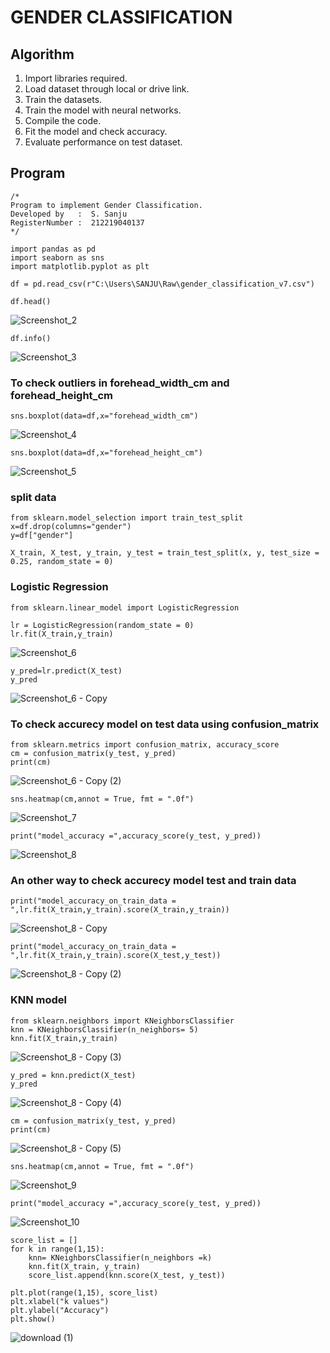 # GENDER CLASSIFICATION

## Algorithm
1. Import libraries required.
2. Load dataset through local or drive link.
3. Train the datasets.
4. Train the model with neural networks.
5. Compile the code.
6. Fit the model and check accuracy.
7. Evaluate performance on test dataset.

## Program
```
/*
Program to implement Gender Classification.
Developed by   :  S. Sanju
RegisterNumber :  212219040137
*/
```

```
import pandas as pd
import seaborn as sns
import matplotlib.pyplot as plt

df = pd.read_csv(r"C:\Users\SANJU\Raw\gender_classification_v7.csv")

df.head()

```
![Screenshot_2](https://user-images.githubusercontent.com/94214195/174537006-c12a2fdc-db85-4aba-b57a-551ffa2ba4b1.png)
```
df.info()
```
![Screenshot_3](https://user-images.githubusercontent.com/94214195/174538564-89b714fc-1adb-4e91-b0ba-e8b44825b263.png)

### To check outliers in forehead_width_cm and forehead_height_cm
```
sns.boxplot(data=df,x="forehead_width_cm")
```
![Screenshot_4](https://user-images.githubusercontent.com/94214195/174538599-f23cbe0f-a839-4745-8a7d-a01ce898c287.png)

```
sns.boxplot(data=df,x="forehead_height_cm")
```
![Screenshot_5](https://user-images.githubusercontent.com/94214195/174538654-269bafb2-9004-4394-a601-0bf57a2e71d6.png)

### split data
```
from sklearn.model_selection import train_test_split
x=df.drop(columns="gender")
y=df["gender"]

X_train, X_test, y_train, y_test = train_test_split(x, y, test_size = 0.25, random_state = 0)
```
### Logistic Regression
```
from sklearn.linear_model import LogisticRegression

lr = LogisticRegression(random_state = 0)
lr.fit(X_train,y_train)
```
![Screenshot_6](https://user-images.githubusercontent.com/94214195/174538733-2195e439-b7f6-4f45-bb4d-7fb3c3117620.png)

```
y_pred=lr.predict(X_test)
y_pred

```
![Screenshot_6 - Copy](https://user-images.githubusercontent.com/94214195/174539137-b101242f-9836-4685-bde3-b4456141d875.png)

### To check accurecy model on test data using confusion_matrix
```
from sklearn.metrics import confusion_matrix, accuracy_score
cm = confusion_matrix(y_test, y_pred)
print(cm)
```
![Screenshot_6 - Copy (2)](https://user-images.githubusercontent.com/94214195/174539194-dc1d51f1-0c40-4f87-a615-afcdff7bb80d.png)

```
sns.heatmap(cm,annot = True, fmt = ".0f")
```
![Screenshot_7](https://user-images.githubusercontent.com/94214195/174539235-733ff2ea-a01c-4283-bcad-7fca06141a1d.png)

```
print("model_accuracy =",accuracy_score(y_test, y_pred))
```
![Screenshot_8](https://user-images.githubusercontent.com/94214195/174539534-5fba982d-f1b4-42a2-816c-0d34dad82277.png)

### An other way to check accurecy model test and train data
```
print("model_accuracy_on_train_data = ",lr.fit(X_train,y_train).score(X_train,y_train))
```
![Screenshot_8 - Copy](https://user-images.githubusercontent.com/94214195/174539558-46762783-ce17-4e5d-912f-6be7b9c62853.png)


```
print("model_accuracy_on_train_data = ",lr.fit(X_train,y_train).score(X_test,y_test))
```
![Screenshot_8 - Copy (2)](https://user-images.githubusercontent.com/94214195/174539572-a5e520e8-a9cb-4773-bd9d-1df05c52da05.png)

### KNN model
```
from sklearn.neighbors import KNeighborsClassifier
knn = KNeighborsClassifier(n_neighbors= 5)
knn.fit(X_train,y_train)
```
![Screenshot_8 - Copy (3)](https://user-images.githubusercontent.com/94214195/174539618-5e560097-ba91-4d6e-8aaf-93905312bae0.png)


```
y_pred = knn.predict(X_test)
y_pred
```
![Screenshot_8 - Copy (4)](https://user-images.githubusercontent.com/94214195/174539663-74b2b934-02f0-40a0-ab24-c35f309e110b.png)


```
cm = confusion_matrix(y_test, y_pred)
print(cm)
```
![Screenshot_8 - Copy (5)](https://user-images.githubusercontent.com/94214195/174539685-1a46f286-b1e6-45ae-8e5d-0dd6196d861b.png)

```
sns.heatmap(cm,annot = True, fmt = ".0f")
```
![Screenshot_9](https://user-images.githubusercontent.com/94214195/174539763-218b873c-82fe-4b2f-8113-7b8177a9f793.png)

```
print("model_accuracy =",accuracy_score(y_test, y_pred))
```
![Screenshot_10](https://user-images.githubusercontent.com/94214195/174539825-779fbdeb-2e35-4a34-a128-9e309daa280b.png)

```
score_list = []
for k in range(1,15):
    knn= KNeighborsClassifier(n_neighbors =k)
    knn.fit(X_train, y_train)
    score_list.append(knn.score(X_test, y_test))

plt.plot(range(1,15), score_list)
plt.xlabel("k values")
plt.ylabel("Accuracy")
plt.show()
```
![download (1)](https://user-images.githubusercontent.com/94214195/174539868-16565b79-a4e0-425f-ade2-860121e6c1de.png)

